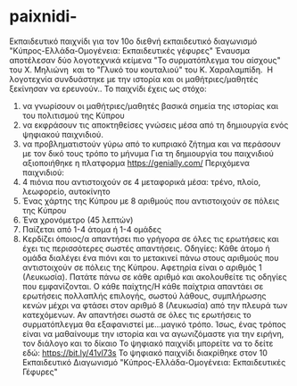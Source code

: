 # paixnidi-
Εκπαιδευτικό παιχνίδι για τον 10ο διεθνή εκπαιδευτικό διαγωνισμό "Κύπρος-Ελλάδα-Ομογένεια: Εκπαιδευτικές γέφυρες"
Έναυσμα αποτέλεσαν δύο λογοτεχνικά κείμενα "Το συρματόπλεγμα του αίσχους" του Χ. Μηλιώνη  και το "Γλυκό του κουταλιού" του Κ. Χαραλαμπίδη.  
Η λογοτεχνία συνδυάστηκε με την ιστορία και οι μαθήτριες/μαθητές ξεκίνησαν να ερευνούν..
Το παιχνίδι έχεις ως στόχο:
1. να γνωρίσουν οι μαθήτριες/μαθητές βασικά σημεία της ιστορίας και του πολιτισμού της Κύπρου
2. να εκφράσουν τις αποκτηθείσες γνώσεις μέσα από τη δημιουργία ενός ψηφιακού παιχνιδιού.
3. να προβληματιστούν γύρω από το κυπριακό ζήτημα και να περάσουν με τον δικό τους τρόπο το μήνυμα
Για τη δημιουργία του παιχνιδιού αξιοποιήθηκε η πλατφορμα https://genially.com/
Περιχόμενα παιχνιδιού:
1. 4 πιόνια που αντιστοιχούν σε 4 μεταφορικά μέσα: τρένο, πλοίο, λεωφορείο, αυτοκίνητο
2. Ένας χάρτης της Κύπρου με 8 αριθμούς που αντιστοιχούν σε πόλεις της Κύπρου
3. Ένα χρονόμετρο (45 λεπτών)
4. Παίζεται από 1-4 άτομα ή 1-4 ομάδες
5. Κερδίζει όποιος/α απαντήσει πιο γρήγορα σε όλες τις ερωτήσεις και έχει τις περισσότερες σωστές απαντήσεις.
Οδηγίες:
Κάθε άτομο ή ομάδα διαλέγει ένα πιόνι και το μετακινεί πάνω στους αριθμούς που αντιστοιχούν σε πόλεις της Κύπρου.
Αφετηρία είναι ο αριθμός 1 (Λευκωσία).
Πατάτε πάνω σε κάθε αριθμό και ακολουθείτε τις οδηγίες που εμφανίζονται.
Ο κάθε παίχτης/Η κάθε παίχτρια απαντάει σε ερωτήσεις πολλαπλής επιλογής, σωστού λάθους, συμπλήρωσης κενών μέχρι να φτάσει στον αριθμό 8 (Λευκωσία) από την πλευρά των κατεχόμενων. 
Αν απαντήσει σωστά σε όλες τις ερωτήσεις το συρματόπλεγμα θα εξαφανιστεί με...μαγικό τρόπο. Ίσως, ένας τρόπος είναι να μαθαίνουμε την ιστορία και να αγωνιζόμαστε για την ειρήνη, τον διάλογο και το δίκαιο
Το ψηφιακό παιχνίδι μπορείτε να το δείτε εδώ: https://bit.ly/41vl73s
Το ψηφιακό παιχνίδι διακρίθηκε στον 10 Εκπαιδευτικό Διαγωνισμό "Κύπρος-Ελλάδα-Ομογένεια: Εκπαιδευτικές Γέφυρες"
